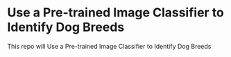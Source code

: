 # Use a Pre-trained Image Classifier to Identify Dog Breeds
This repo will Use a Pre-trained Image Classifier to Identify Dog Breeds

